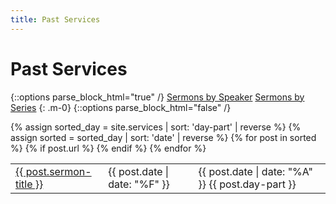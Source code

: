 ```yaml
---
title: Past Services
---
```


# Past Services

{::options parse_block_html="true" /}
<a class="btn btn-primary" href="/services-speaker">Sermons by Speaker</a>
<a class="btn btn-primary" href="/services-series">Sermons by Series</a>
{: .m-0}
{::options parse_block_html="false" /}

<!-- <ul> -->
<table>
  {% assign sorted_day = site.services | sort: 'day-part' | reverse %}
  {% assign sorted = sorted_day | sort: 'date' | reverse %}
  {% for post in sorted %}
    {% if post.url %}
        <!-- <li> -->
        <tr>
          <td><a href="{{ post.url }}">{{ post.sermon-title }}</a></td>
          <!-- <td>{{ post.preacher }}</td> -->
          <td>{{ post.date | date: "%F" }}</td>
          <td>{{ post.date | date: "%A" }} {{ post.day-part }}</td>
        </tr>
        <!-- </li> -->
    {% endif %}
  {% endfor %}
</table>
<!-- </ul> -->